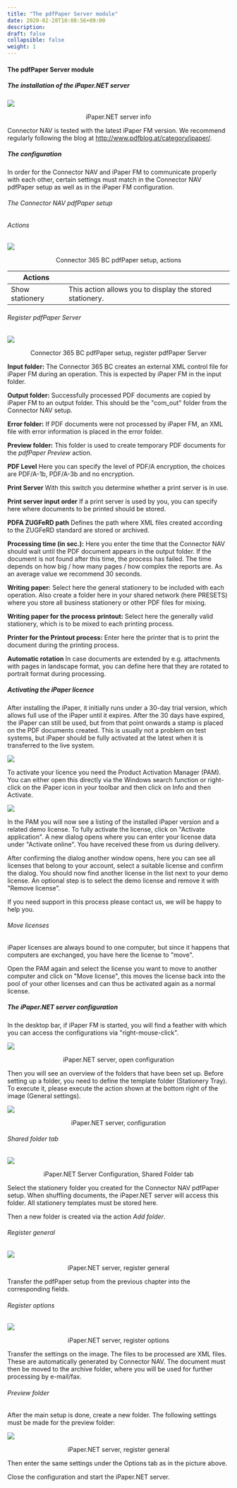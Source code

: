 ```yaml
---
title: "The pdfPaper Server module"
date: 2020-02-28T10:08:56+09:00
description: 
draft: false
collapsible: false
weight: 1
---
```


#### The pdfPaper Server module

##### The installation of the iPaper.NET server

![](/images/connectornav/pdfpaper/server_info.png)
<center>iPaper.NET server info</center>

Connector NAV is tested with the latest iPaper FM version. We recommend regularly following the blog at <http://www.pdfblog.at/category/ipaper/>.

##### The configuration

In order for the Connector NAV and iPaper FM to communicate properly with each other, certain settings must match in the Connector NAV pdfPaper setup as well as in the iPaper FM configuration.

###### The Connector NAV pdfPaper setup

###### Actions

![](/images/connectornav/pdfpaper/einr_aktionen.png)<center>Connector 365 BC pdfPaper setup, actions</center>

|Actions | |
|---|---|
| Show stationery | This action allows you to display the stored stationery. |

###### Register pdfPaper Server

![](/images/connectornav/pdfpaper/einr_reg_server.png)<center>Connector 365 BC pdfPaper setup, register pdfPaper Server</center>

**Input folder:**
The Connector 365 BC creates an external XML control file for iPaper FM during an operation. This is expected by iPaper FM in the input folder.

**Output folder:**
Successfully processed PDF documents are copied by iPaper FM to an output folder. This should be the "com_out" folder from the Connector NAV setup.

**Error folder:**
If PDF documents were not processed by iPaper FM, an XML file with error information is placed in the error folder.

**Preview folder:**
This folder is used to create temporary PDF documents for the *pdfPaper Preview* action.

**PDF Level**
Here you can specify the level of PDF/A encryption, the choices are PDF/A-1b, PDF/A-3b and no encryption.

**Print Server**
With this switch you determine whether a print server is in use.

**Print server input order**
If a print server is used by you, you can specify here where documents to be printed should be stored.

**PDFA ZUGFeRD path**
Defines the path where XML files created according to the ZUGFeRD standard are stored or archived.

**Processing time (in sec.):**
Here you enter the time that the Connector NAV should wait until the PDF document appears in the output folder. If the document is not found after this time, the process has failed. The time depends on how big / how many pages / how complex the reports are. As an average value we recommend 30 seconds.

**Writing paper:**
Select here the general stationery to be included with each operation. Also create a folder here in your shared network (here PRESETS) where you store all business stationery or other PDF files for mixing.

**Writing paper for the process printout:**
Select here the generally valid stationery, which is to be mixed to each printing process.

**Printer for the Printout process:**
Enter here the printer that is to print the document during the printing process.

**Automatic rotation**
In case documents are extended by e.g. attachments with pages in landscape format, you can define here that they are rotated to portrait format during processing.

##### Activating the iPaper licence

After installing the iPaper, it initially runs under a 30-day trial version, which allows full use of the iPaper until it expires. After the 30 days have expired, the iPaper can still be used, but from that point onwards a stamp is placed on the PDF documents created. This is usually not a problem on test systems, but iPaper should be fully activated at the latest when it is transferred to the live system.

![](/images/connectornav/pdfpaper/ipaper_aktivierung.png)

To activate your licence you need the Product Activation Manager (PAM). You can either open this directly via the Windows search function or right-click on the iPaper icon in your toolbar and then click on Info and then Activate.

![](/images/connectornav/pdfpaper/ipaper_aktivierung2.png)

In the PAM you will now see a listing of the installed iPaper version and a related demo license. To fully activate the license, click on "Activate application". A new dialog opens where you can enter your license data under "Activate online". You have received these from us during delivery.

After confirming the dialog another window opens, here you can see all licenses that belong to your account, select a suitable license and confirm the dialog. You should now find another license in the list next to your demo license. An optional step is to select the demo license and remove it with "Remove license".

If you need support in this process please contact us, we will be happy to help you.

###### Move licenses

iPaper licenses are always bound to one computer, but since it happens that computers are exchanged, you have here the license to "move".

Open the PAM again and select the license you want to move to another computer and click on "Move license", this moves the license back into the pool of your other licenses and can thus be activated again as a normal license.

##### The iPaper.NET server configuration

In the desktop bar, if iPaper FM is started, you will find a feather with which you can access the configurations via "right-mouse-click".

![](/images/connectornav/pdfpaper/net_server_config.png)<center>iPaper.NET server, open configuration</center>

Then you will see an overview of the folders that have been set up. Before setting up a folder, you need to define the template folder (Stationery Tray). To execute it, please execute the action shown at the bottom right of the image (General settings).

![](/images/connectornav/pdfpaper/net_server_config2.png)<center>iPaper.NET server, configuration</center>

###### Shared folder tab

![](/images/connectornav/pdfpaper/net_server_config_gem_ordner.png)<center>iPaper.NET Server Configuration, Shared Folder tab</center>

Select the stationery folder you created for the Connector NAV pdfPaper setup. When shuffling documents, the iPaper.NET server will access this folder. All stationery templates must be stored here.

Then a new folder is created via the action *Add folder*.

###### Register general

![](/images/connectornav/pdfpaper/net_server_reg_generell.png)<center>iPaper.NET server, register general</center>

Transfer the pdfPaper setup from the previous chapter into the corresponding fields.

###### Register options

![](/images/connectornav/pdfpaper/net_server_reg_optionen.png)<center>iPaper.NET server, register options</center>

Transfer the settings on the image. The files to be processed are XML files. These are automatically generated by Connector NAV. The document must then be moved to the archive folder, where you will be used for further processing by e-mail/fax.

###### Preview folder

After the main setup is done, create a new folder. The following settings must be made for the preview folder:

![](/images/connectornav/pdfpaper/net_server_preview.png)<center>iPaper.NET server, register general</center>

Then enter the same settings under the Options tab as in the picture above.

Close the configuration and start the iPaper.NET server.